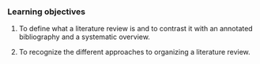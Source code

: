 ### Learning objectives

1. To define what a literature review is and to contrast it with an annotated bibliography and a systematic overview.

2. To recognize the different approaches to organizing a literature review.
